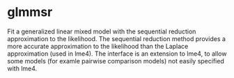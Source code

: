 # glmmsr

Fit a generalized linear mixed model with the sequential reduction
approximation to the likelihood. The sequential reduction method provides a
more accurate approximation to the likelihood than the Laplace approximation
(used in lme4). The interface is an extension to lme4, to allow some models
(for examle pairwise comparison models) not easily specified with lme4.
